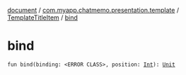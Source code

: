[document](../../index.md) / [com.myapp.chatmemo.presentation.template](../index.md) / [TemplateTitleItem](index.md) / [bind](./bind.md)

# bind

`fun bind(binding: <ERROR CLASS>, position: `[`Int`](https://kotlinlang.org/api/latest/jvm/stdlib/kotlin/-int/index.html)`): `[`Unit`](https://kotlinlang.org/api/latest/jvm/stdlib/kotlin/-unit/index.html)